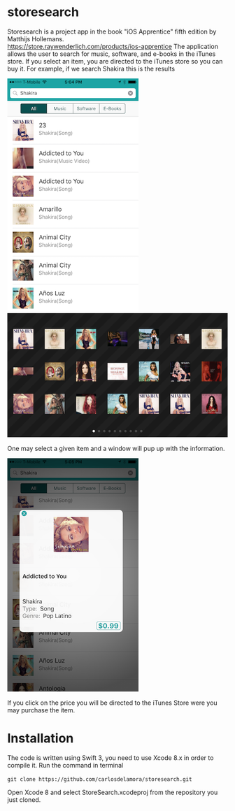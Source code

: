 # storesearch

Storesearch is a project app in the book "iOS Apprentice" fifth edition by Matthijs Hollemans.  
    https://store.raywenderlich.com/products/ios-apprentice
The application allows the user to search for music, software, and e-books in the iTunes store. If you select an item, you are directed to the iTunes store so you can buy it. For example, if we search Shakira this is the results

![Pictures](https://github.com/carlosdelamora/storesearch/blob/master/IMG_2806.PNG) ![rel link](https://github.com/carlosdelamora/storesearch/blob/master/IMG_2808.PNG)

One may select a given item and a window will pup up with the information.

![another pic](https://github.com/carlosdelamora/storesearch/blob/master/IMG_2807.PNG)

If you click on the price you will be directed to the iTunes Store were you may purchase the item.

# Installation

The code is written using Swift 3, you need to use Xcode 8.x in order to compile it. Run the command in terminal

```git clone https://github.com/carlosdelamora/storesearch.git```

Open Xcode 8 and select StoreSearch.xcodeproj from the repository you just cloned.
